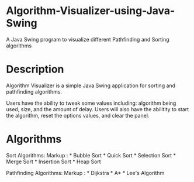 # Algorithm-Visualizer-using-Java-Swing
A Java Swing program to visualize different Pathfinding and Sorting algorithms

# Description
Algorithm Visualizer is a simple Java Swing application for sorting and pathfinding algorithms. 

Users have the ability to tweak some values including: algorithm being used, size, and the amount of delay.
Users will also have the abilitity to start the algorithm, reset the options values, and clear the panel.

# Algorithms
Sort Algorithms: 
Markup : * Bubble Sort
         * Quick Sort
         * Selection Sort
         * Merge Sort
         * Insertion Sort
         * Heap Sort
         
Pathfinding Algorithms:
Markup : * Dijkstra
         * A*
         * Lee's Algorithm
         
         
